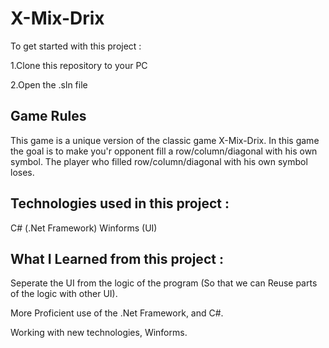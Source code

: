 # X-Mix-Drix

To get started with this project :

1.Clone this repository to your PC

2.Open the .sln file

## Game Rules
This game is a unique version of the classic game X-Mix-Drix. In this game the goal is to make you'r opponent fill a row/column/diagonal with his own symbol.
The player who filled row/column/diagonal with his own symbol loses.

## Technologies used in this project :
C# (.Net Framework)
Winforms (UI)

## What I Learned from this project :

Seperate the UI from the logic of the program (So that we can Reuse parts of the logic with other UI).

More Proficient use of the .Net Framework, and C#.

Working with new technologies, Winforms.
